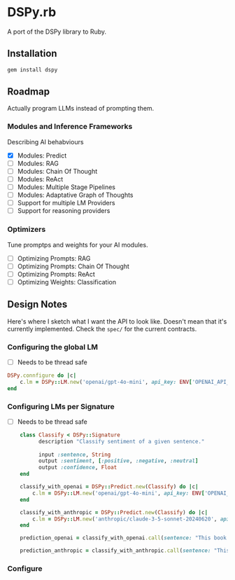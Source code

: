 # DSPy.rb

A port of the DSPy library to Ruby.

## Installation

```bash
gem install dspy
```

## Roadmap

Actually program LLMs instead of prompting them.

### Modules and Inference Frameworks
Describing AI behabviours

- [x] Modules: Predict 
- [ ] Modules: RAG
- [ ] Modules: Chain Of Thought
- [ ] Modules: ReAct
- [ ] Modules: Multiple Stage Pipelines
- [ ] Modules: Adaptative Graph of Thoughts
- [ ] Support for multiple LM Providers
- [ ] Support for reasoning providers

### Optimizers

Tune promptps and weights for your AI modules.

- [ ] Optimizing Prompts: RAG
- [ ] Optimizing Prompts: Chain Of Thought
- [ ] Optimizing Prompts: ReAct
- [ ] Optimizing Weights: Classification

## Design Notes

Here's where I sketch what I want the API to look like. Doesn't mean that it's currently implemented. Check the `spec/` for the current contracts.

### Configuring the global LM
- [ ] Needs to be thread safe
```ruby
DSPy.connfigure do |c|
    c.lm = DSPy::LM.new('openai/gpt-4o-mini', api_key: ENV['OPENAI_API_KEY'])
end
```

### Configuring LMs per Signature

- [ ] Needs to be thread safe

```ruby
    class Classify < DSPy::Signature
          description "Classify sentiment of a given sentence."
          
          input :sentence, String
          output :sentiment, [:positive, :negative, :neutral]
          output :confidence, Float
    end

    classify_with_openai = DSPy::Predict.new(Classify) do |c|
        c.lm = DSPy::LM.new('openai/gpt-4o-mini', api_key: ENV['OPENAI_API_KEY'])
    end

    classify_with_anthropic = DSPy::Predict.new(Classify) do |c|
        c.lm = DSPy::LM.new('anthropic/claude-3-5-sonnet-20240620', api_key: ENV['ANTHROPIC_API_KEY'])
    end

    prediction_openai = classify_with_openai.call(sentence: "This book was super fun to read, though not the last chapter.")

    prediction_anthropic = classify_with_anthropic.call(sentence: "This book was super fun to read, though not the last chapter.")
```

### Configure

